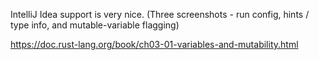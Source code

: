 IntelliJ Idea support is very nice. (Three screenshots - run config, hints / type info, and mutable-variable flagging)

https://doc.rust-lang.org/book/ch03-01-variables-and-mutability.html
